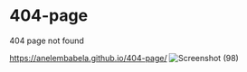 # 404-page
404 page not found

https://anelembabela.github.io/404-page/
![Screenshot (98)](https://user-images.githubusercontent.com/8805744/183314748-b9b00f96-1422-48b9-913d-6f3eaef8d816.png)

